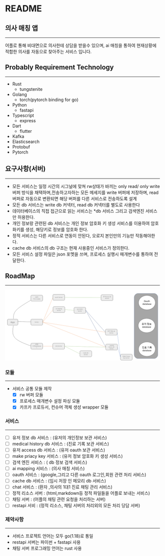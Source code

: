 # README

## 의사 매칭 앱
---

어플로 통해 비대면으로 의사한테 상담을 받을수 있으며, ai 매칭을 통하여 현재상황에 적합한 의사를 자동으로 찾아주는 서비스 입니다.

## Probably Requirement Technology

---

- Rust
    - tungstenite
- Golang
    - torch(pytorch binding for go)
- Python
    - fastapi
- Typescript
    - express
- Dart
    - flutter
- Kafka
- Elasticsearch
- Protobuf
- Pytorch

## 요구사항(서버)

---

- 모든 서비스는 일정 시간의 시그널에 맞쳐 rw상태가 바끼는 only read/ only write 버퍼 방식을 채택하며,전송하고자하는 모든 메세지를 write 버퍼에 저장하며, read 버퍼로 자동으로 변환되면 해당 버퍼를 다른 서비스로 전송하도록 설계
- 모든 db 서비스는 write db 커넥터, read db 커넥터를 별도로 사용한다
- 데이터베이스의 직접 접근으로 읽는 서비스는 *db 서비스 그리고 검색엔진 서비스만 허용한다.
- 개인 정보랑 관련된 db 서비스는 개인 정보 암호화 키 생성 서비스를 이용하여 암호화키를 생성, 해당키로 정보를 암호화 한다.
- 정적 서비스는 다른 서비스로 연동이 안된다, 오로지 본인만의 기능만 작동해야한다.
- cache db  서비스의 db 구조는 현재 사용중인 서비스가 정의한다.
- 모든 서비스 설정 파일은 json 포멧을 쓰며, 프로세스 실행시 매개변수를 통하여 전달한다.

## RoadMap

---

![mappingApp 서비스 흐름.png](README%20ec939c255e68427787c9c27d382da869/mappingApp_%25EC%2584%259C%25EB%25B9%2584%25EC%258A%25A4_%25ED%259D%2590%25EB%25A6%2584.png)

### 모듈

---

- 서비스 공통 모듈 제작
    - [x]  rw 버퍼 모듈
    - [x]  프로세스 매개변수 설정 파싱 모듈
    - [x]  카프카 프로듀서, 컨슈머 객체 생성 wrapper 모듈

### 서비스

---

- [ ]  유저 정보 db 서비스 : (유저의 개인정보 보관 서비스)
- [ ]  medical history db 서비스 : (진료 기록 보관 서비스)
- [ ]  유저 access db 서비스 : (유저 oauth 보관 서비스)
- [ ]  make priacy key 서비스 : (유저 정보 암호화 키 생성 서비스)
- [ ]  검색 엔진 서비스 : ( db 정보 검색 서비스)
- [ ]  ai mapping 서비스 : (의사 매칭 서비스)
- [ ]  oauth 서비스 : (google,그리고 다른 oauth 로그인,회원 관련 처리 서비스)
- [ ]  cache db 서비스 : (임시 저장 인 메모리 db 서비스)
- [ ]  chat 서비스 : (환자 ,의사의 1대1 진료 채팅 관리 서비스)
- [ ]  정적 리소스 서버 : (html,markdown등 정적 파일들을 어플로 보내는 서비스)
- [ ]  채팅 서버  : (어플의 채팅 관련 요청을 처리하는 서버)
- [ ]  restapi 서비 : (정적 리소스, 채팅 서버의 처리외의 모든 처리 당담 서버)

### 제약사항

---

- 서비스 프로젝트 언어는 모두 go(1.18)로 통일
- restapi 서버는 파이썬 + fastapi 사용
- 채팅 서버 프로그래밍 언어는 rust 사용